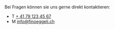 Bei Fragen können sie uns gerne direkt kontaktieren:

- T [+ 41 79 123 45 67](tel:+41791234567)
- M [info@finoeggeli.ch](mailto:info@finoeggeli.ch)
